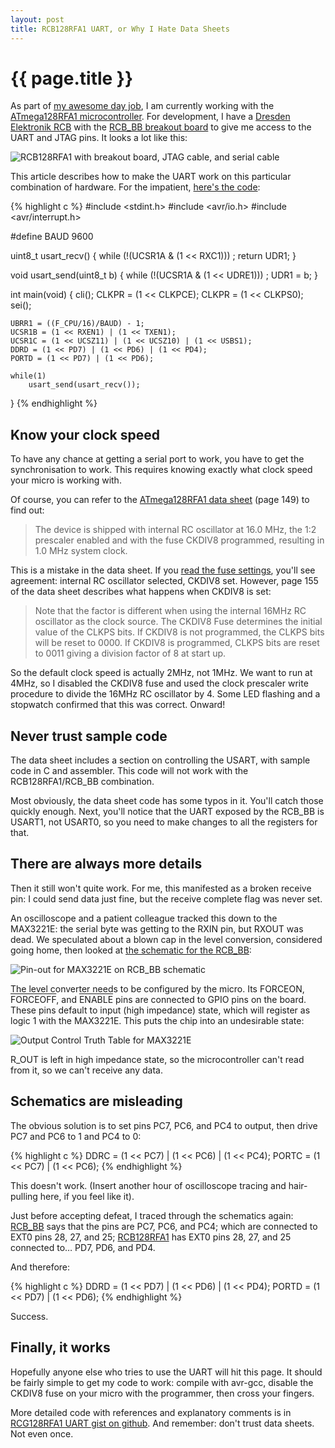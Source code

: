 ```yaml
---
layout: post
title: RCB128RFA1 UART, or Why I Hate Data Sheets
---
```


# {{ page.title }}

As part of [my awesome day job](http://www.embeddedtech.co.uk/), I am currently working with the [ATmega128RFA1 microcontroller](http://www.atmel.com/dyn/products/product_card.asp?part_id=4692). For development, I have a [Dresden Elektronik RCB](http://www.dresden-elektronik.de/shop/prod128.html?language=en) with the [RCB\_BB breakout board](http://www.dresden-elektronik.de/shop/prod85.html) to give me access to the UART and JTAG pins. It looks a lot like this:

![RCB128RFA1 with breakout board, JTAG cable, and serial cable](http://i.imgur.com/YbSO9l.jpg)

This article describes how to make the UART work on this particular combination of hardware. For the impatient, [here's the code](https://gist.github.com/1339508):

{% highlight c %}
#include <stdint.h>
#include <avr/io.h>
#include <avr/interrupt.h>

#define BAUD 9600

uint8_t usart_recv()
{
    while (!(UCSR1A & (1 << RXC1)))
        ;
    return UDR1;
}

void usart_send(uint8_t b)
{
    while (!(UCSR1A & (1 << UDRE1)))
        ;
    UDR1 = b;
}

int main(void)
{
    cli();
    CLKPR = (1 << CLKPCE);
    CLKPR = (1 << CLKPS0);
    sei();

    UBRR1 = ((F_CPU/16)/BAUD) - 1;
    UCSR1B = (1 << RXEN1) | (1 << TXEN1);
    UCSR1C = (1 << UCSZ11) | (1 << UCSZ10) | (1 << USBS1);
    DDRD = (1 << PD7) | (1 << PD6) | (1 << PD4);
    PORTD = (1 << PD7) | (1 << PD6);

    while(1)
        usart_send(usart_recv());
}
{% endhighlight %}


## Know your clock speed

To have any chance at getting a serial port to work, you have to get the synchronisation to work. This requires knowing exactly what clock speed your micro is working with.

Of course, you can refer to the [ATmega128RFA1 data sheet](http://www.atmel.com/dyn/resources/prod_documents/doc8266.pdf) (page 149) to find out:

> The device is shipped with internal RC oscillator at 16.0 MHz, the 1:2 prescaler enabled 
and with the fuse CKDIV8 programmed, resulting in 1.0 MHz system clock.

This is a mistake in the data sheet. If you [read the fuse settings](http://hackingwithgum.com/2009/11/05/dumping-avr-fuse-settings-in-bash/), you'll see agreement: internal RC oscillator selected, CKDIV8 set. However, page 155 of the data sheet describes what happens when CKDIV8 is set:

> Note that the factor is different when using the internal 16MHz RC oscillator as the clock source. The CKDIV8 Fuse determines the initial value of the CLKPS bits. If CKDIV8 is not programmed, the CLKPS bits will be reset to 0000. If CKDIV8 is programmed, CLKPS bits are reset to 0011 giving a division factor of 8 at start up.

So the default clock speed is actually 2MHz, not 1MHz. We want to run at 4MHz, so I disabled the CKDIV8 fuse and used the clock prescaler write procedure to divide the 16MHz RC oscillator by 4. Some LED flashing and a stopwatch confirmed that this was correct. Onward!


## Never trust sample code

The data sheet includes a section on controlling the USART, with sample code in C and assembler. This code will not work with the RCB128RFA1/RCB\_BB combination.

Most obviously, the data sheet code has some typos in it. You'll catch those quickly enough. Next, you'll notice that the UART exposed by the RCB\_BB is USART1, not USART0, so you need to make changes to all the registers for that.


## There are always more details

Then it still won't quite work. For me, this manifested as a broken receive pin: I could send data just fine, but the receive complete flag was never set.

An oscilloscope and a patient colleague tracked this down to the MAX3221E: the serial byte was getting to the RXIN pin, but RXOUT was dead. We speculated about a blown cap in the level conversion, considered going home, then looked at [the schematic for the RCB\_BB](http://www.dresden-elektronik.de/shop/media/products/0146110001236074032.pdf):

![Pin-out for MAX3221E on RCB\_BB schematic](http://i.imgur.com/57r8d.png)

The level converter needs to be configured by the micro. Its FORCEON, <span style="text-decoration: overline">FORCEOFF</span>, and <span style="text-decoration: overline">ENABLE</span> pins are connected to GPIO pins on the board. These pins default to input (high impedance) state, which will register as logic 1 with the MAX3221E. This puts the chip into an undesirable state:

![Output Control Truth Table for MAX3221E](http://i.imgur.com/S2CrX.png)

R\_OUT is left in high impedance state, so the microcontroller can't read from it, so we can't receive any data.


## Schematics are misleading

The obvious solution is to set pins PC7, PC6, and PC4 to output, then drive PC7 and PC6 to 1 and PC4 to 0:

{% highlight c %}
DDRC = (1 << PC7) | (1 << PC6) | (1 << PC4);
PORTC = (1 << PC7) | (1 << PC6);
{% endhighlight %}

This doesn't work. (Insert another hour of oscilloscope tracing and hair-pulling here, if you feel like it).

Just before accepting defeat, I traced through the schematics again: [RCB\_BB](http://www.dresden-elektronik.de/shop/media/products/0146110001236074032.pdf) says that the pins are PC7, PC6, and PC4; which are connected to EXT0 pins 28, 27, and 25; [RCB128RFA1](http://www.dresden-elektronik.de/shop/media/products/0831658001272549656.PDF) has EXT0 pins 28, 27, and 25 connected to… PD7, PD6, and PD4.

And therefore:

{% highlight c %}
DDRD = (1 << PD7) | (1 << PD6) | (1 << PD4);
PORTD = (1 << PD7) | (1 << PD6);
{% endhighlight %}

Success.

## Finally, it works

Hopefully anyone else who tries to use the UART will hit this page. It should be fairly simple to get my code to work: compile with avr-gcc, disable the CKDIV8 fuse on your micro with the programmer, then cross your fingers.

More detailed code with references and explanatory comments is in [RCG128RFA1 UART gist on github](https://gist.github.com/1339508). And remember: don't trust data sheets. Not even once.
